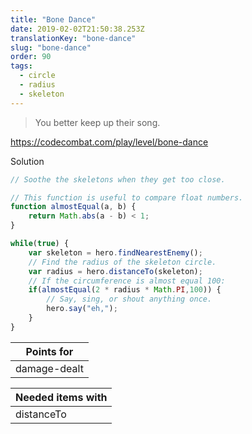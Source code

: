 ```yaml
---
title: "Bone Dance"
date: 2019-02-02T21:50:38.253Z
translationKey: "bone-dance"
slug: "bone-dance"
order: 90
tags:
  - circle
  - radius
  - skeleton
---
```


> You better keep up their song.

https://codecombat.com/play/level/bone-dance

Solution

```javascript
// Soothe the skeletons when they get too close.

// This function is useful to compare float numbers.
function almostEqual(a, b) {
    return Math.abs(a - b) < 1;
}

while(true) {
    var skeleton = hero.findNearestEnemy();
    // Find the radius of the skeleton circle.
    var radius = hero.distanceTo(skeleton);
    // If the circumference is almost equal 100:
    if(almostEqual(2 * radius * Math.PI,100)) {
        // Say, sing, or shout anything once.
        hero.say("eh,");
    }
}

```

Points for |
--- |
damage-dealt |

Needed items with |
--- |
distanceTo |


